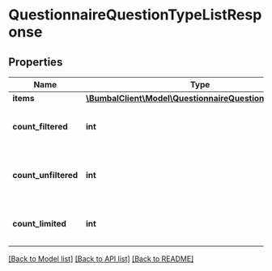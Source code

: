 # QuestionnaireQuestionTypeListResponse

## Properties
Name | Type | Description | Notes
------------ | ------------- | ------------- | -------------
**items** | [**\BumbalClient\Model\QuestionnaireQuestionTypeModel[]**](QuestionnaireQuestionTypeModel.md) |  | [optional] 
**count_filtered** | **int** | Count of total items with filters in place | [optional] 
**count_unfiltered** | **int** | Count of total items without filters in place | [optional] 
**count_limited** | **int** | Count of items with limit in place | [optional] 

[[Back to Model list]](../README.md#documentation-for-models) [[Back to API list]](../README.md#documentation-for-api-endpoints) [[Back to README]](../README.md)


